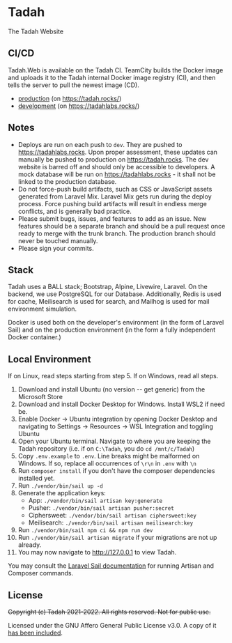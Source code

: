 # Tadah
The Tadah Website

## CI/CD
Tadah.Web is available on the Tadah CI. TeamCity builds the Docker image and uploads it to the Tadah internal Docker image registry (CI), and then tells the server to pull the newest image (CD).
- [production](https://ci.tadah.sipr/buildConfiguration/Tadah_Web_Production) (on https://tadah.rocks/)
- [development](https://ci.tadah.sipr/buildConfiguration/Tadah_Web_Development) (on https://tadahlabs.rocks/)

## Notes
- Deploys are run on each push to `dev`. They are pushed to https://tadahlabs.rocks. Upon proper assessment, these updates can manually be pushed to production on https://tadah.rocks. The dev website is barred off and should only be accessible to developers. A mock database will be run on https://tadahlabs.rocks - it shall not be linked to the production database.
- Do not force-push build artifacts, such as CSS or JavaScript assets generated from Laravel Mix. Laravel Mix gets run during the deploy process. Force pushing build artifacts will result in endless merge conflicts, and is generally bad practice.
- Please submit bugs, issues, and features to add as an issue. New features should be a separate branch and should be a pull request once ready to merge with the trunk branch. The production branch should never be touched manually.
- Please sign your commits.

## Stack
Tadah uses a BALL stack; Bootstrap, Alpine, Livewire, Laravel. On the backend, we use PostgreSQL for our Database. Additionally, Redis is used for cache, Meilisearch is used for search, and Mailhog is used for mail environment simulation.

Docker is used both on the developer's environment (in the form of Laravel Sail) and on the production environment (in the form a fully independent Docker container.)

## Local Environment
If on Linux, read steps starting from step 5. If on Windows, read all steps.

1. Download and install Ubuntu (no version -- get generic) from the Microsoft Store
2. Download and install Docker Desktop for Windows. Install WSL2 if need be.
3. Enable Docker -> Ubuntu integration by opening Docker Desktop and navigating to Settings -> Resources -> WSL Integration and toggling Ubuntu
4. Open your Ubuntu terminal. Navigate to where you are keeping the Tadah repository (i.e. if on `C:\Tadah`, you do `cd /mnt/c/Tadah`)
5. Copy `.env.example` to `.env`. Line breaks might be malformed on Windows. If so, replace all occurrences of `\r\n` in `.env` with `\n`
7. Run `composer install` if you don't have the composer dependencies installed yet.
8. Run `./vendor/bin/sail up -d`
9. Generate the application keys:
    - App: `./vendor/bin/sail artisan key:generate`
    - Pusher: `./vendor/bin/sail artisan pusher:secret`
    - Ciphersweet: `./vendor/bin/sail artisan ciphersweet:key`
    - Meilisearch: `./vendor/bin/sail artisan meilisearch:key`
10. Run `./vendor/bin/sail npm ci && npm run dev`
11. Run `./vendor/bin/sail artisan migrate` if your migrations are not up already.
12. You may now navigate to http://127.0.0.1 to view Tadah.

You may consult the [Laravel Sail documentation](https://laravel.com/docs/8.x/sail) for running Artisan and Composer commands.

## License
~~Copyright (c) Tadah 2021-2022. All rights reserved. Not for public use.~~

Licensed under the GNU Affero General Public License v3.0. A copy of it [has been included](https://github.com/tadah-foss/web/blob/trunk/LICENSE).
